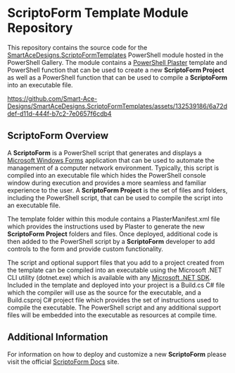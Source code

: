 # ScriptoForm Template Module Repository
This repository contains the source code for the [SmartAceDesigns.ScriptoFormTemplates](https://www.powershellgallery.com/packages/SmartAceDesigns.ScriptoFormTemplates) PowerShell module hosted in the PowerShell Gallery. The module contains a [PowerShell Plaster](https://www.powershellgallery.com/packages/Plaster) template and PowerShell function that can be used to create a new **ScriptoForm Project** as well as a PowerShell function that can be used to compile a **ScriptoForm** into an executable file.

https://github.com/Smart-Ace-Designs/SmartAceDesigns.ScriptoFormTemplates/assets/132539186/6a72ddef-d11d-444f-b7c2-7e0657f6cdb4

## ScriptoForm Overview
A **ScriptoForm** is a PowerShell script that generates and displays a [Microsoft Windows Forms](https://learn.microsoft.com/en-us/dotnet/desktop/winforms/overview/?view=netdesktop-9.0#introduction) application that can be used to automate the management of a computer network environment. Typically, this script is compiled into an executable file which hides the PowerShell console window during execution and provides a more seamless and familiar experience to the user. A **ScriptoForm Project** is the set of files and folders, including the PowerShell script, that can be used to compile the script into an executable file.

The template folder within this module contains a PlasterManifest.xml file which provides the instructions used by Plaster to generate the new **ScriptoForm Project** folders and files. Once deployed, additional code is then added to the PowerShell script by a **ScriptoForm** developer to add controls to the form and provide custom functionality.

The script and optional support files that you add to a project created from the template can be compiled into an executable using the Microsoft .NET CLI utility (dotnet.exe) which is available with any [Microsoft .NET SDK](https://dotnet.microsoft.com/en-us/download/dotnet). Included in the template and deployed into your project is a Build.cs C# file which the compiler will use as the source for the executable, and a Build.csproj C# project file which provides the set of instructions used to compile the executable. The PowerShell script and any additional support files will be embedded into the executable as resources at compile time.

## Additional Information
For information on how to deploy and customize a new **ScriptoForm** please visit the official [ScriptoForm Docs](https://smartacedesigns-scriptoform-docs.netlify.app/) site.

